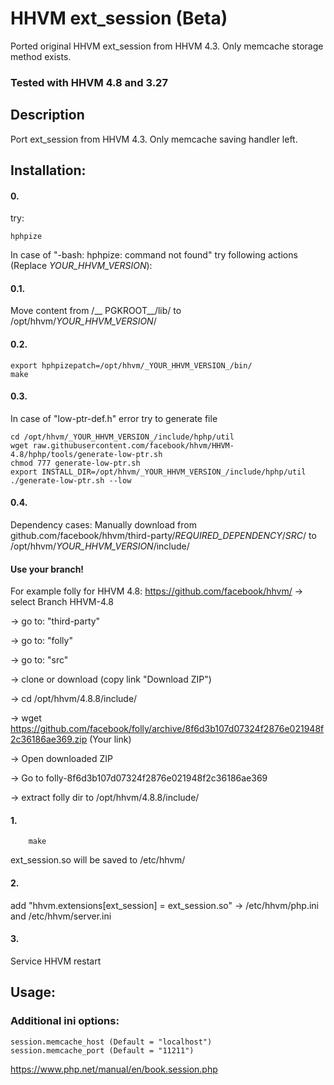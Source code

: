 # HHVM ext_session (Beta)
Ported original HHVM ext_session from HHVM 4.3.
Only memcache storage method exists.

### Tested with HHVM 4.8 and 3.27

## Description
Port ext_session from HHVM 4.3. Only memcache saving handler left.

## Installation:

#### 0.
try:
```shell
hphpize
```

In case of "-bash: hphpize: command not found" try following actions (Replace _YOUR_HHVM_VERSION_):

#### 0.1.
Move content from /__ PGKROOT__/lib/ to /opt/hhvm/_YOUR_HHVM_VERSION_/

#### 0.2.
```shell
export hphpizepatch=/opt/hhvm/_YOUR_HHVM_VERSION_/bin/
make
```

#### 0.3.
In case of "low-ptr-def.h" error try to generate file

```shell
cd /opt/hhvm/_YOUR_HHVM_VERSION_/include/hphp/util
wget raw.githubusercontent.com/facebook/hhvm/HHVM-4.8/hphp/tools/generate-low-ptr.sh
chmod 777 generate-low-ptr.sh
export INSTALL_DIR=/opt/hhvm/_YOUR_HHVM_VERSION_/include/hphp/util
./generate-low-ptr.sh --low
```

#### 0.4.
Dependency cases:
Manually download from github.com/facebook/hhvm/third-party/_REQUIRED_DEPENDENCY_/_SRC_/ 
to 
/opt/hhvm/_YOUR_HHVM_VERSION_/include/

#### Use your branch!

For example folly for HHVM 4.8:
https://github.com/facebook/hhvm/
-> select Branch HHVM-4.8

-> go to: "third-party"

-> go to: "folly"

-> go to: "src"

-> clone or download (copy link "Download ZIP")

-> cd /opt/hhvm/4.8.8/include/

-> wget https://github.com/facebook/folly/archive/8f6d3b107d07324f2876e021948f2c36186ae369.zip (Your link)

-> Open downloaded ZIP

-> Go to folly-8f6d3b107d07324f2876e021948f2c36186ae369

-> extract folly dir to /opt/hhvm/4.8.8/include/

#### 1. 
```shell
	make
```
	
ext_session.so will be saved to /etc/hhvm/

#### 2.
add "hhvm.extensions[ext_session] = ext_session.so" -> /etc/hhvm/php.ini and /etc/hhvm/server.ini

#### 3.
Service HHVM restart


## Usage:

### Additional ini options:
```
session.memcache_host (Default = "localhost")
session.memcache_port (Default = "11211")
```

https://www.php.net/manual/en/book.session.php
